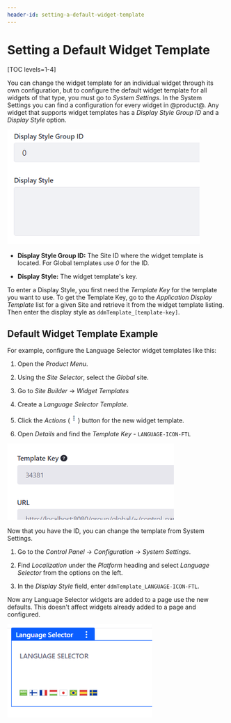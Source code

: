 ```yaml
---
header-id: setting-a-default-widget-template
---
```


# Setting a Default Widget Template

[TOC levels=1-4]

You can change the widget template for an individual widget through its own
configuration, but to configure the default widget template for all widgets of
that type, you must go to *System Settings*. In the System Settings you can
find a configuration for every widget in @product@. Any widget that supports
widget templates has a *Display Style Group ID* and a *Display Style* option.

![Figure 1: The widget template configuration in System Settings lets you change the display style.](../../../../../images/adt-system-settings.png)


- **Display Style Group ID:** The Site ID where the widget template is located.
  For Global templates use *0* for the ID.
 
- **Display Style:** The widget template's key. 

To enter a Display Style, you first need the *Template Key* for the template
you want to use. To get the Template Key, go to the *Application Display
Template* list for a given Site and retrieve it from the widget template
listing. Then enter the display style as `ddmTemplate_[template-key]`.

## Default Widget Template Example

For example, configure the Language Selector widget templates like this:

1.  Open the *Product Menu*.

2.  Using the *Site Selector*, select the *Global* site.

3.  Go to *Site Builder* &rarr; *Widget Templates*

4.  Create a *Language Selector Template*.

5.  Click the *Actions* (![Actions](../../../../../images/icon-actions.png))
    button for the new widget template.

6.  Open *Details* and find the *Template Key* - `LANGUAGE-ICON-FTL`

![Figure 2: System Settings shows where you can find the Template Key.](../../../../../images/adt-template-key.png)

Now that you have the ID, you can change the template from System Settings.

1.  Go to the *Control Panel* &rarr; *Configuration* &rarr; *System Settings*.

2.  Find *Localization* under the *Platform* heading and select *Language 
    Selector* from the options on the left.
 
3.  In the *Display Style* field, enter `ddmTemplate_LANGUAGE-ICON-FTL`.
 
Now any Language Selector widgets are added to a page use the new defaults.
This doesn't affect widgets already added to a page and configured.

![Figure 3: You can see the new default configuration.](../../../../../images/adt-new-default.png)
